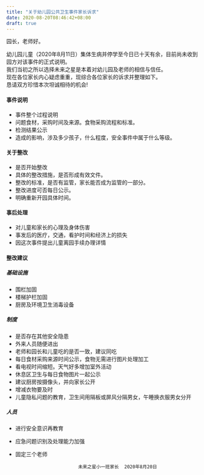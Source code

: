 ```yaml
---
title: "关于幼儿园公共卫生事件家长诉求"
date: 2020-08-20T08:46:42+08:00
draft: true
---
```


园长，老师好。

幼儿园儿童（2020年8月11日）集体生病并停学至今日已十天有余，目前尚未收到园方对该事件的正式说明。  
我们当初之所以选择未来之星是本着对幼儿园及老师的相信与信任。     
现在各位家长内心疑虑重重，现综合各位家长的诉求并整理如下。     
恳请双方珍惜本次坦诚相待的机会!   


#### 事件说明

- 事件整个过程说明
- 问题食材，采购时间及来源。食物采购流程和标准。
- 检测结果公示
- 造成的影响，涉及多少孩子，什么程度，安全事件中属于什么等级。


#### 关于整改

- 是否开始整改
- 具体的整改措施，是否形成有效文件。
- 整改的标准，是否有监管，家长能否成为监管的一部分。
- 整改进度可否每日公示。
- 明确重新开园具体时间。

####  事后处理

- 对儿童和家长的心理及身体伤害
- 事发后的医疗，交通，看护时间和经济上的损失
- 因这次事件提出儿童离园手续办理详情

#### 整改建议

##### 基础设施

- 围栏加固
- 楼梯护栏加固
- 厨房及环境卫生消毒设备

##### 制度

- 是否存在其他安全隐患
- 外来人员随便进出
- 老师和园长和儿童吃的是否一致，建议同吃
- 每日食材采购来源时间公示，食物无需进行图片处理加工
- 看电视时间缩短。天气好多增加室外活动
- 休息区卫生与每日食物图片一起公示
- 建议厨房按摄像头，并向家长公开
- 增减衣物要及时
- 儿童隐私问题的教育，卫生间用隔板或屏风分隔男女，午睡换衣服男女分开

#####  人员

- 进行安全意识再教育
- 应急问题识别及处理能力加强
- 固定三个老师


                             未来之星小一班家长  2020年8月20日 
